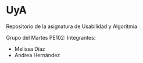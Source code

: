 # UyA
Repositorio de la asignatura de Usabilidad y Algoritmia

Grupo del Martes PE102:
Integrantes:
- Melissa Díaz
- Andrea Hernández
